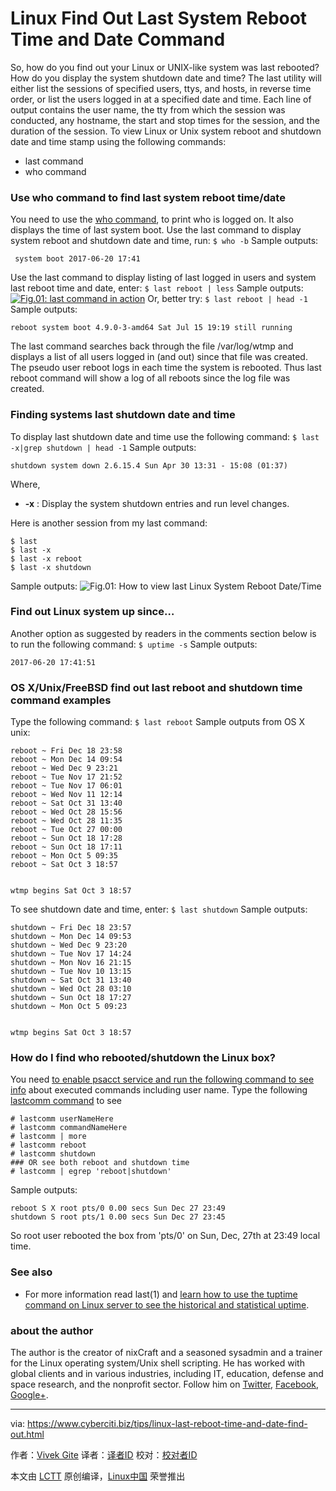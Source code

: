 Linux Find Out Last System Reboot Time and Date Command
======
So, how do you find out your Linux or UNIX-like system was last rebooted? How do you display the system shutdown date and time? The last utility will either list the sessions of specified users, ttys, and hosts, in reverse time order, or list the users logged in at a specified date and time. Each line of output contains the user name, the tty from which the session was conducted, any hostname, the start and stop times for the session, and the duration of the session. To view Linux or Unix system reboot and shutdown date and time stamp using the following commands:

  * last command
  * who command



### Use who command to find last system reboot time/date

You need to use the [who command][1], to print who is logged on. It also displays the time of last system boot. Use the last command to display system reboot and shutdown date and time, run:
`$ who -b`
Sample outputs:
```
 system boot 2017-06-20 17:41
```

Use the last command to display listing of last logged in users and system last reboot time and date, enter:
`$ last reboot | less`
Sample outputs:
[![Fig.01: last command in action][2]][2]
Or, better try:
`$ last reboot | head -1`
Sample outputs:
```
reboot system boot 4.9.0-3-amd64 Sat Jul 15 19:19 still running
```

The last command searches back through the file /var/log/wtmp and displays a list of all users logged in (and out) since that file was created. The pseudo user reboot logs in each time the system is rebooted. Thus last reboot command will show a log of all reboots since the log file was created.

### Finding systems last shutdown date and time

To display last shutdown date and time use the following command:
`$ last -x|grep shutdown | head -1`
Sample outputs:
```
shutdown system down 2.6.15.4 Sun Apr 30 13:31 - 15:08 (01:37)
```

Where,

  *  **-x** : Display the system shutdown entries and run level changes.



Here is another session from my last command:
```
$ last
$ last -x
$ last -x reboot
$ last -x shutdown
```
Sample outputs:
![Fig.01: How to view last Linux System Reboot Date/Time ][3]

### Find out Linux system up since…

Another option as suggested by readers in the comments section below is to run the following command:
`$ uptime -s`
Sample outputs:
```
2017-06-20 17:41:51
```

### OS X/Unix/FreeBSD find out last reboot and shutdown time command examples

Type the following command:
`$ last reboot`
Sample outputs from OS X unix:
```
reboot ~ Fri Dec 18 23:58
reboot ~ Mon Dec 14 09:54
reboot ~ Wed Dec 9 23:21
reboot ~ Tue Nov 17 21:52
reboot ~ Tue Nov 17 06:01
reboot ~ Wed Nov 11 12:14
reboot ~ Sat Oct 31 13:40
reboot ~ Wed Oct 28 15:56
reboot ~ Wed Oct 28 11:35
reboot ~ Tue Oct 27 00:00
reboot ~ Sun Oct 18 17:28
reboot ~ Sun Oct 18 17:11
reboot ~ Mon Oct 5 09:35
reboot ~ Sat Oct 3 18:57


wtmp begins Sat Oct 3 18:57
```

To see shutdown date and time, enter:
`$ last shutdown`
Sample outputs:
```
shutdown ~ Fri Dec 18 23:57
shutdown ~ Mon Dec 14 09:53
shutdown ~ Wed Dec 9 23:20
shutdown ~ Tue Nov 17 14:24
shutdown ~ Mon Nov 16 21:15
shutdown ~ Tue Nov 10 13:15
shutdown ~ Sat Oct 31 13:40
shutdown ~ Wed Oct 28 03:10
shutdown ~ Sun Oct 18 17:27
shutdown ~ Mon Oct 5 09:23


wtmp begins Sat Oct 3 18:57
```

### How do I find who rebooted/shutdown the Linux box?

You need [to enable psacct service and run the following command to see info][4] about executed commands including user name. Type the following [lastcomm command][5] to see
```
# lastcomm userNameHere
# lastcomm commandNameHere
# lastcomm | more
# lastcomm reboot
# lastcomm shutdown
### OR see both reboot and shutdown time
# lastcomm | egrep 'reboot|shutdown'
```
Sample outputs:
```
reboot S X root pts/0 0.00 secs Sun Dec 27 23:49
shutdown S root pts/1 0.00 secs Sun Dec 27 23:45
```

So root user rebooted the box from 'pts/0' on Sun, Dec, 27th at 23:49 local time.

### See also

  * For more information read last(1) and [learn how to use the tuptime command on Linux server to see the historical and statistical uptime][6].



### about the author


The author is the creator of nixCraft and a seasoned sysadmin and a trainer for the Linux operating system/Unix shell scripting. He has worked with global clients and in various industries, including IT, education, defense and space research, and the nonprofit sector. Follow him on [Twitter][7], [Facebook][8], [Google+][9].

--------------------------------------------------------------------------------

via: https://www.cyberciti.biz/tips/linux-last-reboot-time-and-date-find-out.html

作者：[Vivek Gite][a]
译者：[译者ID](https://github.com/译者ID)
校对：[校对者ID](https://github.com/校对者ID)

本文由 [LCTT](https://github.com/LCTT/TranslateProject) 原创编译，[Linux中国](https://linux.cn/) 荣誉推出

[a]:https://www.cyberciti.biz/
[1]:https://www.cyberciti.biz/faq/unix-linux-who-command-examples-syntax-usage/ (See Linux/Unix who command examples for more info)
[2]:https://www.cyberciti.biz/tips/wp-content/uploads/2006/04/last-reboot.jpg
[3]:https://www.cyberciti.biz/media/new/tips/2006/04/check-last-time-system-was-rebooted.jpg
[4]:https://www.cyberciti.biz/tips/howto-log-user-activity-using-process-accounting.html
[5]:https://www.cyberciti.biz/faq/linux-unix-lastcomm-command-examples-usage-syntax/ (See Linux/Unix lastcomm command examples for more info)
[6]:https://www.cyberciti.biz/hardware/howto-see-historical-statistical-uptime-on-linux-server/
[7]:https://twitter.com/nixcraft
[8]:https://facebook.com/nixcraft
[9]:https://plus.google.com/+CybercitiBiz
